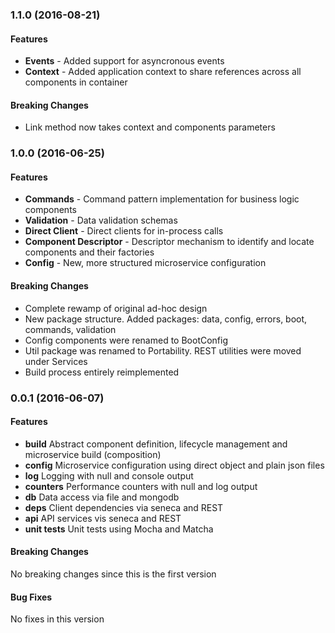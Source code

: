 <a name="1.1.0"></a>
### 1.1.0 (2016-08-21)

#### Features
* **Events** - Added support for asyncronous events
* **Context** - Added application context to share references across all components in container

#### Breaking Changes
* Link method now takes context and components parameters

<a name="1.0.0"></a>
### 1.0.0 (2016-06-25)

#### Features
* **Commands** - Command pattern implementation for business logic components
* **Validation** - Data validation schemas
* **Direct Client** - Direct clients for in-process calls
* **Component Descriptor** - Descriptor mechanism to identify and locate components and their factories
* **Config** - New, more structured microservice configuration

#### Breaking Changes
* Complete rewamp of original ad-hoc design
* New package structure. Added packages: data, config, errors, boot, commands, validation
* Config components were renamed to BootConfig 
* Util package was renamed to Portability. REST utilities were moved under Services
* Build process entirely reimplemented

<a name="0.0.1"></a>
### 0.0.1 (2016-06-07)

#### Features
* **build** Abstract component definition, lifecycle management and microservice build (composition)
* **config** Microservice configuration using direct object and plain json files
* **log** Logging with null and console output
* **counters** Performance counters with null and log output
* **db** Data access via file and mongodb
* **deps** Client dependencies via seneca and REST
* **api** API services vis seneca and REST
* **unit tests** Unit tests using Mocha and Matcha

#### Breaking Changes
No breaking changes since this is the first version

#### Bug Fixes
No fixes in this version

